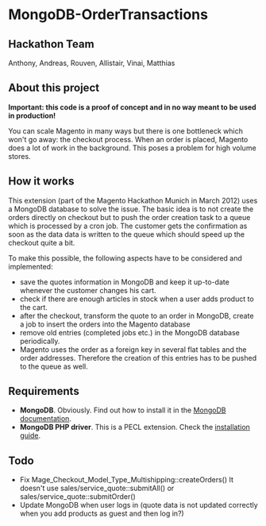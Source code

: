 MongoDB-OrderTransactions
=========================

Hackathon Team
--------------
Anthony, Andreas, Rouven, Allistair, Vinai, Matthias

About this project
------------------
**Important: this code is a proof of concept and in no way meant to be used in production!**

You can scale Magento in many ways but there is one bottleneck which won't go away: the checkout process.
When an order is placed, Magento does a lot of work in the background. This poses a problem for high volume stores.

How it works
------------
This extension (part of the Magento Hackathon Munich in March 2012) uses a MongoDB database to solve the issue.
The basic idea is to not create the orders directly on checkout but to push the order creation task to a queue which is processed by a cron job. The customer gets the confirmation as soon as the data data is written to the queue which should speed up the checkout quite a bit.

To make this possible, the following aspects have to be considered and implemented:

- save the quotes information in MongoDB and keep it up-to-date whenever the customer changes his cart.
- check if there are enough articles in stock when a user adds product to the cart.
- after the checkout, transform the quote to an order in MongoDB, create a job to insert the orders into the Magento database
- remove old entries (completed jobs etc.) in the MongoDB database periodically.
- Magento uses the order as a foreign key in several flat tables and the order addresses. Therefore the creation of this entries has to be pushed to the queue as well.

Requirements
------------
- **MongoDB**. Obviously. Find out how to install it in the [MongoDB documentation](http://www.mongodb.org/display/DOCS/Quickstart).
- **MongoDB PHP driver**. This is a PECL extension. Check the [installation guide](http://www.php.net/manual/en/mongo.installation.php).

Todo
----
- Fix Mage_Checkout_Model_Type_Multishipping::createOrders()
  It doesn't use sales/service_quote::submitAll() or sales/service_quote::submitOrder()
- Update MongoDB when user logs in (quote data is not updated correctly when you add products as guest and then log in?)
